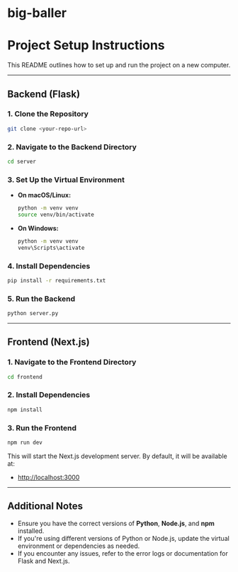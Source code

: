 # big-baller

# Project Setup Instructions

This README outlines how to set up and run the project on a new computer.

---

## **Backend (Flask)**

### **1. Clone the Repository**

```bash
git clone <your-repo-url>
```

### **2. Navigate to the Backend Directory**

```bash
cd server
```

### **3. Set Up the Virtual Environment**

- **On macOS/Linux:**
  ```bash
  python -m venv venv
  source venv/bin/activate
  ```
- **On Windows:**
  ```bash
  python -m venv venv
  venv\Scripts\activate
  ```

### **4. Install Dependencies**

```bash
pip install -r requirements.txt
```

### **5. Run the Backend**

```bash
python server.py
```

---

## **Frontend (Next.js)**

### **1. Navigate to the Frontend Directory**

```bash
cd frontend
```

### **2. Install Dependencies**

```bash
npm install
```

### **3. Run the Frontend**

```bash
npm run dev
```

This will start the Next.js development server. By default, it will be available at:

- [http://localhost:3000](http://localhost:3000)

---

## **Additional Notes**

- Ensure you have the correct versions of **Python**, **Node.js**, and **npm** installed.
- If you're using different versions of Python or Node.js, update the virtual environment or dependencies as needed.
- If you encounter any issues, refer to the error logs or documentation for Flask and Next.js.
